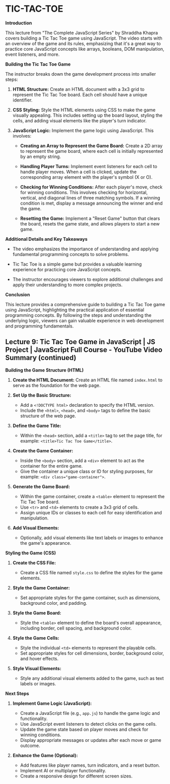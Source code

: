 # TIC-TAC-TOE

**Introduction**

This lecture from "The Complete JavaScript Series" by Shraddha Khapra covers building a Tic Tac Toe game using JavaScript. The video starts with an overview of the game and its rules, emphasizing that it's a great way to practice core JavaScript concepts like arrays, booleans, DOM manipulation, event listeners, and more.

**Building the Tic Tac Toe Game**

The instructor breaks down the game development process into smaller steps:

1.  **HTML Structure:** Create an HTML document with a 3x3 grid to represent the Tic Tac Toe board. Each cell should have a unique identifier.

2.  **CSS Styling:** Style the HTML elements using CSS to make the game visually appealing. This includes setting up the board layout, styling the cells, and adding visual elements like the player's turn indicator.

3.  **JavaScript Logic:** Implement the game logic using JavaScript. This involves:

    -   **Creating an Array to Represent the Game Board:** Create a 2D array to represent the game board, where each cell is initially represented by an empty string.

    -   **Handling Player Turns:** Implement event listeners for each cell to handle player moves. When a cell is clicked, update the corresponding array element with the player's symbol (X or O).

    -   **Checking for Winning Conditions:** After each player's move, check for winning conditions. This involves checking for horizontal, vertical, and diagonal lines of three matching symbols. If a winning condition is met, display a message announcing the winner and end the game.

    -   **Resetting the Game:** Implement a "Reset Game" button that clears the board, resets the game state, and allows players to start a new game.

**Additional Details and Key Takeaways**

-   The video emphasizes the importance of understanding and applying fundamental programming concepts to solve problems.

-   Tic Tac Toe is a simple game but provides a valuable learning experience for practicing core JavaScript concepts.

-   The instructor encourages viewers to explore additional challenges and apply their understanding to more complex projects.

**Conclusion**

This lecture provides a comprehensive guide to building a Tic Tac Toe game using JavaScript, highlighting the practical application of essential programming concepts. By following the steps and understanding the underlying logic, viewers can gain valuable experience in web development and programming fundamentals.

## Lecture 9: Tic Tac Toe Game in JavaScript | JS Project | JavaScript Full Course - YouTube Video Summary (continued)

**Building the Game Structure (HTML)**

1.  **Create the HTML Document:** Create an HTML file named `index.html` to serve as the foundation for the web page.

2.  **Set Up the Basic Structure:**
    -   Add a `<!DOCTYPE html>` declaration to specify the HTML version.
    -   Include the `<html>`, `<head>`, and `<body>` tags to define the basic structure of the web page.

3.  **Define the Game Title:**
    -   Within the `<head>` section, add a `<title>` tag to set the page title, for example: `<title>Tic Tac Toe Game</title>`.

4.  **Create the Game Container:**
    -   Inside the `<body>` section, add a `<div>` element to act as the container for the entire game.
    -   Give the container a unique class or ID for styling purposes, for example: `<div class="game-container">`.

5.  **Generate the Game Board:**
    -   Within the game container, create a `<table>` element to represent the Tic Tac Toe board.
    -   Use `<tr>` and `<td>` elements to create a 3x3 grid of cells.
    -   Assign unique IDs or classes to each cell for easy identification and manipulation.

6.  **Add Visual Elements:**
    -   Optionally, add visual elements like text labels or images to enhance the game's appearance.

**Styling the Game (CSS)**

1.  **Create the CSS File:**
    -   Create a CSS file named `style.css` to define the styles for the game elements.

2.  **Style the Game Container:**
    -   Set appropriate styles for the game container, such as dimensions, background color, and padding.

3.  **Style the Game Board:**
    -   Style the `<table>` element to define the board's overall appearance, including border, cell spacing, and background color.

4.  **Style the Game Cells:**
    -   Style the individual `<td>` elements to represent the playable cells.
    -   Set appropriate styles for cell dimensions, border, background color, and hover effects.

5.  **Style Visual Elements:**
    -   Style any additional visual elements added to the game, such as text labels or images.

**Next Steps**

1.  **Implement Game Logic (JavaScript):**
    -   Create a JavaScript file (e.g., `app.js`) to handle the game logic and functionality.
    -   Use JavaScript event listeners to detect clicks on the game cells.
    -   Update the game state based on player moves and check for winning conditions.
    -   Display appropriate messages or updates after each move or game outcome.

2.  **Enhance the Game (Optional):**
    -   Add features like player names, turn indicators, and a reset button.
    -   Implement AI or multiplayer functionality.
    -   Create a responsive design for different screen sizes.

